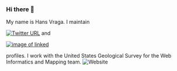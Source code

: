 ### Hi there 👋
My name is Hans Vraga. I maintain 

[![Twitter URL](https://img.shields.io/twitter/url?label=Twitter&style=social&url=https://twitter.com/hans_vraga)](https://twitter.com/hans_vraga) and <br />

[![image of linked](https://icon-library.com/images/linkedin-logo-icon/linkedin-logo-icon-5.jpg)](https://www.linkedin.com/in/hansvraga/) <br />

profiles. I work with the United States Geological Survey for the Web Informatics and Mapping team.
![Website](https://img.shields.io/website?down_message=offline&label=WIM&logo=WIM&style=for-the-badge&up_message=online&url=https%3A%2F%2Fwim.usgs.gov)

<!--
**HansVraga/HansVraga** is a ✨ _special_ ✨ repository because its `README.md` (this file) appears on your GitHub profile.

Here are some ideas to get you started:

- 🔭 I’m currently working on ...
- 🌱 I’m currently learning ...
- 👯 I’m looking to collaborate on ...
- 🤔 I’m looking for help with ...
- 💬 Ask me about ...
- 📫 How to reach me: ...
- 😄 Pronouns: ...
- ⚡ Fun fact: ...
-->
